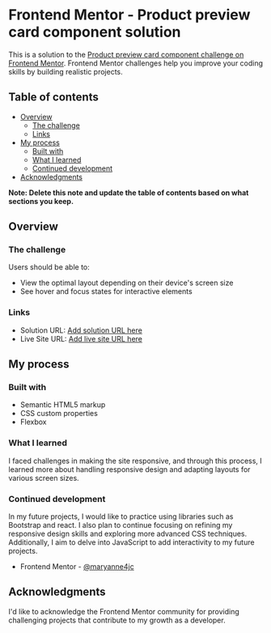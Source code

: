 # Frontend Mentor - Product preview card component solution

This is a solution to the [Product preview card component challenge on Frontend Mentor](https://www.frontendmentor.io/challenges/product-preview-card-component-GO7UmttRfa). Frontend Mentor challenges help you improve your coding skills by building realistic projects. 

## Table of contents

- [Overview](#overview)
  - [The challenge](#the-challenge)
  - [Links](#links)
- [My process](#my-process)
  - [Built with](#built-with)
  - [What I learned](#what-i-learned)
  - [Continued development](#continued-development)
- [Acknowledgments](#acknowledgments)

**Note: Delete this note and update the table of contents based on what sections you keep.**

## Overview

### The challenge

Users should be able to:

- View the optimal layout depending on their device's screen size
- See hover and focus states for interactive elements

### Links

- Solution URL: [Add solution URL here](https://your-solution-url.com)
- Live Site URL: [Add live site URL here](https://your-live-site-url.com)

## My process

### Built with

- Semantic HTML5 markup
- CSS custom properties
- Flexbox

### What I learned

I faced challenges in making the site responsive, and through this process, I learned more about handling responsive design and adapting layouts for various screen sizes.

### Continued development

In my future projects, I would like to practice using libraries such as Bootstrap and react.
I also plan to continue focusing on refining my responsive design skills and exploring more advanced CSS techniques. Additionally, I aim to delve into JavaScript to add interactivity to my future projects.

- Frontend Mentor - [@maryanne4jc](https://www.frontendmentor.io/profile/maryanne4jc)

## Acknowledgments

I'd like to acknowledge the Frontend Mentor community for providing challenging projects that contribute to my growth as a developer.